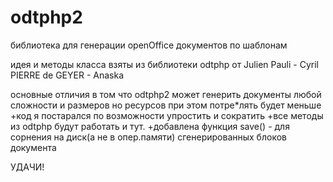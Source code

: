 odtphp2
=======

библиотека для генерации openOffice документов по шаблонам

идея и методы класса взяты из библиотеки odtphp от Julien Pauli - Cyril PIERRE de GEYER - Anaska

основные отличия в том что odtphp2 может генерить документы любой сложности и размеров
но ресурсов при этом потре*лять будет меньше
 +код я постарался по возможности упростить и сократить
 +все методы из odtphp будут работать и тут.
 +добавлена функция save() - для сорнения на диск(а не в опер.памяти) сгенерированных блоков документа



УДАЧИ!
